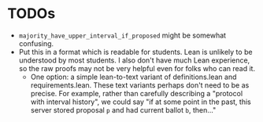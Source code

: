 # TODOs

- `majority_have_upper_interval_if_proposed` might be somewhat confusing.
- Put this in a format which is readable for students. Lean is unlikely to be
  understood by most students. I also don't have much Lean experience, so the
  raw proofs may not be very helpful even for folks who can read it.
  - One option: a simple lean-to-text variant of definitions.lean and
    requirements.lean. These text variants perhaps don't need to be as
    precise. For example, rather than carefully describing a "protocol with
    interval history", we could say "if at some point in the past, this server
    stored proposal `p` and had current ballot `b`, then..."

